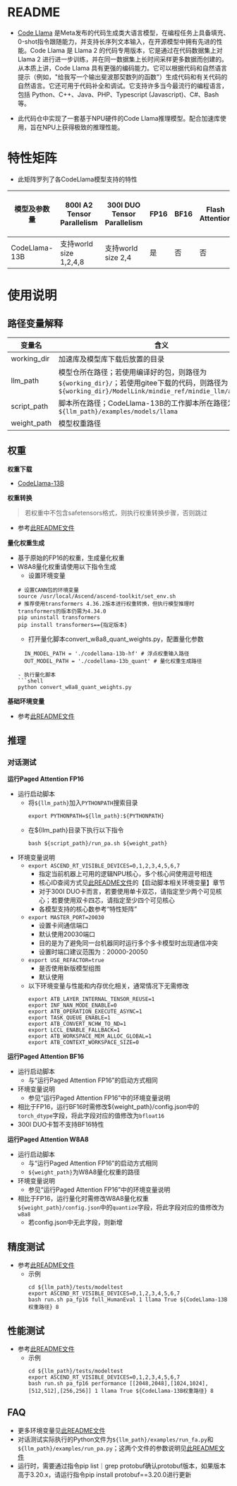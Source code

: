 # README

- [Code Llama](https://github.com/Meta-Llama/codellama) 是Meta发布的代码生成类大语言模型，在编程任务上具备填充、0-shot指令跟随能力，并支持长序列文本输入，在开源模型中拥有先进的性能。Code Llama 是 Llama 2 的代码专用版本，它是通过在代码数据集上对 Llama 2 进行进一步训练，并在同一数据集上长时间采样更多数据而创建的。从本质上讲，Code Llama 具有更强的编码能力。它可以根据代码和自然语言提示（例如，"给我写一个输出斐波那契数列的函数"）生成代码和有关代码的自然语言。它还可用于代码补全和调试。它支持许多当今最流行的编程语言，包括 Python、C++、Java、PHP、Typescript (Javascript)、C#、Bash 等。

- 此代码仓中实现了一套基于NPU硬件的Code Llama推理模型。配合加速库使用，旨在NPU上获得极致的推理性能。

# 特性矩阵
- 此矩阵罗列了各CodeLlama模型支持的特性

| 模型及参数量 | 800I A2 Tensor Parallelism | 300I DUO Tensor Parallelism | FP16 | BF16 | Flash Attention | Paged Attention | W8A8量化 | W8A16量化 | KV cache量化 | 稀疏量化 | MOE量化 | MindIE | TGI |
|-------------|-------------------------|-------------------------|------|------|-----------------|-----------------|---------|---------|--------------|----------|--------|--------|-----|
| CodeLlama-13B  | 支持world size 1,2,4,8   | 支持world size 2,4      | 是   | 否   | 否              | 是              | 是       | 否       | 否           | 否       | 否     | 否     | 否  |


# 使用说明

## 路径变量解释
| 变量名  | 含义                                             |
|--------|--------------------------------------------------|
| working_dir | 加速库及模型库下载后放置的目录                  |
| llm_path | 模型仓所在路径；若使用编译好的包，则路径为`${working_dir}/`；若使用gitee下载的代码，则路径为`${working_dir}/ModelLink/mindie_ref/mindie_llm/atb_models`    |
| script_path | 脚本所在路径；CodeLlama-13B的工作脚本所在路径为`${llm_path}/examples/models/llama`                            |
| weight_path | 模型权重路径                            |

## 权重
**权重下载**
- [CodeLlama-13B](https://huggingface.co/codellama/CodeLlama-13b-hf)

**权重转换**
> 若权重中不包含safetensors格式，则执行权重转换步骤，否则跳过
- 参考[此README文件](../../README.md)

**量化权重生成**
- 基于原始的FP16的权重，生成量化权重
- W8A8量化权重请使用以下指令生成
  - 设置环境变量
  ```shell
  # 设置CANN包的环境变量
  source /usr/local/Ascend/ascend-toolkit/set_env.sh
  # 推荐使用transformers 4.36.2版本进行权重转换，但执行模型推理时transformers的版本仍需为4.34.0
  pip uninstall transformers
  pip install transformers=={指定版本}
  ```
  - 打开量化脚本convert_w8a8_quant_weights.py，配置量化参数
  ```shell
    IN_MODEL_PATH = './codellama-13b-hf' # 浮点权重输入路径
    OUT_MODEL_PATH = './codellama-13b_quant' # 量化权重生成路径
  ```
  ```
  - 执行量化脚本
  ```shell
  python convert_w8a8_quant_weights.py 
  ```

**基础环境变量**
- 参考[此README文件](../../../README.md)

## 推理

### 对话测试

**运行Paged Attention FP16**
- 运行启动脚本
  - 将`${llm_path}`加入`PYTHONPATH`搜索目录
    ```shell
    export PYTHONPATH=${llm_path}:${PYTHONPATH}
    ```
  - 在\${llm_path}目录下执行以下指令
    ```shell
    bash ${script_path}/run_pa.sh ${weight_path}
    ```
- 环境变量说明
  - `export ASCEND_RT_VISIBLE_DEVICES=0,1,2,3,4,5,6,7`
    - 指定当前机器上可用的逻辑NPU核心，多个核心间使用逗号相连
    - 核心ID查阅方式见[此README文件](../../README.md)的【启动脚本相关环境变量】章节
    - 对于300I DUO卡而言，若要使用单卡双芯，请指定至少两个可见核心；若要使用双卡四芯，请指定至少四个可见核心
    - 各模型支持的核心数参考“特性矩阵”
  - `export MASTER_PORT=20030`
    - 设置卡间通信端口
    - 默认使用20030端口
    - 目的是为了避免同一台机器同时运行多个多卡模型时出现通信冲突
    - 设置时端口建议范围为：20000-20050
  - `export USE_REFACTOR=true`
    - 是否使用新版模型组图
    - 默认使用
  - 以下环境变量与性能和内存优化相关，通常情况下无需修改
    ```shell
    export ATB_LAYER_INTERNAL_TENSOR_REUSE=1
    export INF_NAN_MODE_ENABLE=0
    export ATB_OPERATION_EXECUTE_ASYNC=1
    export TASK_QUEUE_ENABLE=1
    export ATB_CONVERT_NCHW_TO_ND=1
    export LCCL_ENABLE_FALLBACK=1
    export ATB_WORKSPACE_MEM_ALLOC_GLOBAL=1
    export ATB_CONTEXT_WORKSPACE_SIZE=0
    ```

**运行Paged Attention BF16**
- 运行启动脚本
  - 与“运行Paged Attention FP16”的启动方式相同
- 环境变量说明
  - 参见“运行Paged Attention FP16”中的环境变量说明
- 相比于FP16，运行BF16时需修改${weight_path}/config.json中的`torch_dtype`字段，将此字段对应的值修改为`bfloat16`
- 300I DUO卡暂不支持BF16特性

**运行Paged Attention W8A8**
- 运行启动脚本
  - 与“运行Paged Attention FP16”的启动方式相同
  - `${weight_path}`为W8A8量化权重的路径
- 环境变量说明
  - 参见“运行Paged Attention FP16”中的环境变量说明
- 相比于FP16，运行量化时需修改W8A8量化权重`${weight_path}/config.json`中的`quantize`字段，将此字段对应的值修改为`w8a8`
  - 若config.json中无此字段，则新增

## 精度测试
- 参考[此README文件](../../../tests/modeltest/README.md)
  - 示例
    ```shell
    cd ${llm_path}/tests/modeltest
    export ASCEND_RT_VISIBLE_DEVICES=0,1,2,3,4,5,6,7
    bash run.sh pa_fp16 full_HumanEval 1 llama True ${CodeLlama-13B权重路径} 8
    ```

## 性能测试
- 参考[此README文件](../../../tests/modeltest/README.md)
  - 示例
    ```shell
    cd ${llm_path}/tests/modeltest
    export ASCEND_RT_VISIBLE_DEVICES=0,1,2,3,4,5,6,7
    bash run.sh pa_fp16 performance [[2048,2048],[1024,1024],[512,512],[256,256]] 1 llama True ${CodeLlama-13B权重路径} 8
    ```

## FAQ
- 更多环境变量见[此README文件](../../README.md)
- 对话测试实际执行的Python文件为`${llm_path}/examples/run_fa.py`和`${llm_path}/examples/run_pa.py`；这两个文件的参数说明见[此README文件](../../README.md)
- 运行时，需要通过指令pip list｜grep protobuf确认protobuf版本，如果版本高于3.20.x，请运行指令pip install protobuf==3.20.0进行更新
